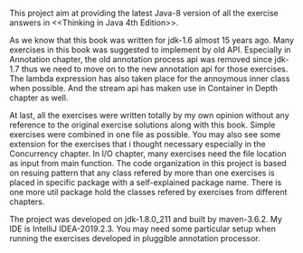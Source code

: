 This project aim at providing the latest Java-8 version of all the exercise answers
in <<Thinking in Java 4th Edition>>.

As we know that this book was written for jdk-1.6 almost 15 years ago. Many exercises 
in this book was suggested to implement by old API. Especially in Annotation chapter,
the old annotation process api was removed since jdk-1.7 thus we need to move on
to the new annotation api for those exercises. The lambda expression has also taken
place for the annoymous inner class when possible. And the stream api has maken use in
Container in Depth chapter as well.

At last, all the exercises were written totally by my own opinion without any reference
to the original exercise solutions along with this book. Simple exercises were combined
in one file as possible. You may also see some extension for the exercises that i
thought necessary especially in the Concurrency chapter. In I/O chapter, many exercises
need the file location as input from main function. The code organization in this 
project is based on resuing pattern that any class refered by more than one exercises
is placed in specific package with a self-explained package name. There is one more
util package hold the classes refered by exercises from different chapters.

The project was developed on jdk-1.8.0_211 and built by maven-3.6.2. My IDE is 
IntelliJ IDEA-2019.2.3. You may need some particular setup when running the exercises developed in pluggible annotation processor.   
